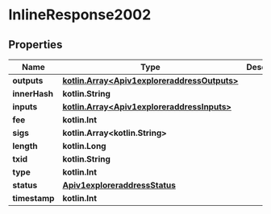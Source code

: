 
# InlineResponse2002

## Properties
Name | Type | Description | Notes
------------ | ------------- | ------------- | -------------
**outputs** | [**kotlin.Array&lt;Apiv1exploreraddressOutputs&gt;**](Apiv1exploreraddressOutputs.md) |  |  [optional]
**innerHash** | **kotlin.String** |  |  [optional]
**inputs** | [**kotlin.Array&lt;Apiv1exploreraddressInputs&gt;**](Apiv1exploreraddressInputs.md) |  |  [optional]
**fee** | **kotlin.Int** |  |  [optional]
**sigs** | **kotlin.Array&lt;kotlin.String&gt;** |  |  [optional]
**length** | **kotlin.Long** |  |  [optional]
**txid** | **kotlin.String** |  |  [optional]
**type** | **kotlin.Int** |  |  [optional]
**status** | [**Apiv1exploreraddressStatus**](Apiv1exploreraddressStatus.md) |  |  [optional]
**timestamp** | **kotlin.Int** |  |  [optional]



